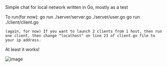 Simple chat for local network written in Go, mostly as a test

To run(for now): 
	go run ./server/server.go ./server/user.go
 	go run ./client/client.go

  	(again, for now) If you want to launch 2 clients from 1 host, then run one client, then change "localhost" on line 23 of client.go file to your ip address.
At least it works!

![image](https://github.com/user-attachments/assets/56a9b797-9a5b-4721-88e1-dd37c7bceeae)
